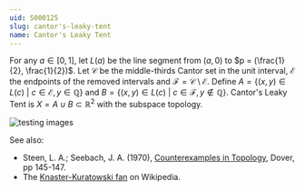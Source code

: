 ```yaml
---
uid: S000125
slug: cantor's-leaky-tent
name: Cantor's Leaky Tent
---
```

For any $a \in [0,1]$, let $L(a)$ be the line segment from $(a,0)$ to $p = (\frac{1}{2}, \frac{1}{2})$. Let $\mathcal{C}$ be the middle-thirds Cantor set in the unit interval, $\mathcal{E}$ the endpoints of the removed intervals and $\mathcal{F} = \mathcal{C} \setminus \mathcal{E}$. Define $A = \{(x,y) \in L(c)\ |\ c \in \mathcal{E}, y \in \mathbb{Q}\}$ and $B = \{(x,y) \in L(c)\ |\ c \in \mathcal{F}, y \not\in \mathbb{Q}\}$. Cantor's Leaky Tent is $X = A \cup B \subset \mathbb{R}^2$ with the subspace topology.

![testing images](http://i.stack.imgur.com/S2yxj.png)

See also:

* Steen, L. A.; Seebach, J. A. (1970), [Counterexamples in Topology](http://books.google.com/books/about/Counterexamples_in_Topology.html?id=DkEuGkOtSrUC), Dover, pp 145-147.
* The [Knaster-Kuratowski fan](http://en.wikipedia.org/wiki/Knaster-Kuratowski_fan) on Wikipedia.

